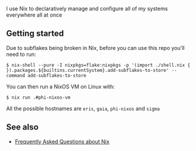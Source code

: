 I use Nix to declaratively manage and configure all of my systems everywhere all at once

## Getting started

Due to subflakes being broken in Nix, before you can use this repo you'll need to run:

```
$ nix-shell --pure -I nixpkgs=flake:nixpkgs -p '(import ./shell.nix { }).packages.${builtins.currentSystem}.add-subflakes-to-store' --command add-subflakes-to-store
```

You can then run a NixOS VM on Linux with:

```
$ nix run .#phi-nixos-vm
```

All the possible hostnames are `eris`, `gaia`, `phi-nixos` and `sigma`

## See also

- [Frequently Asked Questions about Nix](https://github.com/hlissner/dotfiles/tree/55194e703d1fe82e7e0ffd06e460f1897b6fc404?tab=readme-ov-file#frequently-asked-questions)
